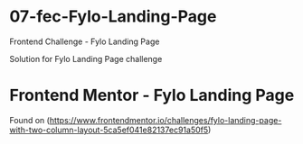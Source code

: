 # 07-fec-Fylo-Landing-Page

Frontend Challenge - Fylo Landing Page

Solution for Fylo Landing Page challenge

# Frontend Mentor - Fylo Landing Page

Found on (https://www.frontendmentor.io/challenges/fylo-landing-page-with-two-column-layout-5ca5ef041e82137ec91a50f5)
